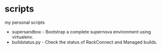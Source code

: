 scripts
=======

my personal scripts

* supersandbox - Bootstrap a complete supernova environment using virtualenv.
* buildstatus.py - Check the status of RackConnect and Managed builds.
